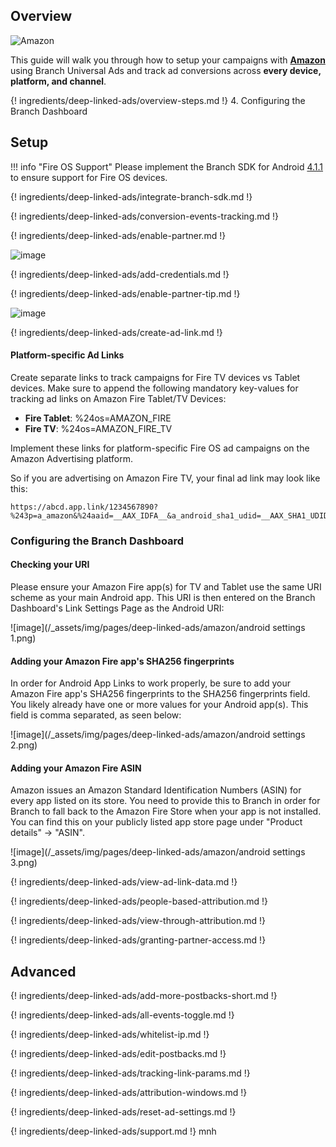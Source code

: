 ## Overview

![Amazon](https://cdn.branch.io/branch-assets/ad-partner-manager/adnetwork_logos/amazon.png)

This guide will walk you through how to setup your campaigns with **[Amazon](https://advertising.amazon.com/products/display-ads)** using Branch Universal Ads and track ad conversions across **every device, platform, and channel**.

{! ingredients/deep-linked-ads/overview-steps.md !}
4. Configuring the Branch Dashboard

## Setup

!!! info "Fire OS Support"
	Please implement the Branch SDK for Android [4.1.1](/version-histories/android-version-history/#v411) to ensure support for Fire OS devices.

{! ingredients/deep-linked-ads/integrate-branch-sdk.md !}

{! ingredients/deep-linked-ads/conversion-events-tracking.md !}

{! ingredients/deep-linked-ads/enable-partner.md !}

![image](/_assets/img/pages/deep-linked-ads/amazon/amazon-enable.png)

{! ingredients/deep-linked-ads/add-credentials.md !}

{! ingredients/deep-linked-ads/enable-partner-tip.md !}

![image](/_assets/img/pages/deep-linked-ads/amazon/amazon-postbacks.png)

{! ingredients/deep-linked-ads/create-ad-link.md !}

#### Platform-specific Ad Links

Create separate links to track campaigns for Fire TV devices vs Tablet devices. Make sure to  append the following mandatory key-values for tracking ad links on Amazon Fire Tablet/TV Devices:

- **Fire Tablet**: %24os=AMAZON_FIRE
- **Fire TV**: %24os=AMAZON_FIRE_TV

Implement these links for platform-specific Fire OS ad campaigns on the Amazon Advertising platform.

So if you are advertising on Amazon Fire TV, your final ad link may look like this:

```
https://abcd.app.link/1234567890?%243p=a_amazon&%24aaid=__AAX_IDFA__&a_android_sha1_udid=__AAX_SHA1_UDID__&a_postback=__AAX_POSTBACK_URL__&aax_site_name=__AAX_SITE_NAME__&aax_source_id=__AAX_SOURCE_NAME__&amazon_app_id=__CS_APP_ID__&amazon_tracking_id=__AAX_TRACKING_ID__&amzn_ad_tracking=__AAX_AD_TRACKING__&creative_size=__CS_AD_SIZE__&~ad_set_name=__CS_AD_NAME__&~campaign=__CS_CAMPAIGN_NAME__&~cost_currency=__AAX_COST_CURRENCY__&~cost_model=__AAX_COST_MODEL__&~cost_value=__AAX_COST__&~creative_id=__CS_CREATIVE_ID__&~secondary_publisher=__CS_MSR_PARTNER__&%24os=AMAZON_FIRE_TV
```

### Configuring the Branch Dashboard

#### Checking your URI

Please ensure your Amazon Fire app(s) for TV and Tablet use the same URI scheme as your main Android app. This URI is then entered on the Branch Dashboard's Link Settings Page as the Android URI:

![image](/_assets/img/pages/deep-linked-ads/amazon/android settings 1.png)

#### Adding your Amazon Fire app's SHA256 fingerprints

In order for Android App Links to work properly, be sure to add your Amazon Fire app's SHA256 fingerprints to the SHA256 fingerprints field. You likely already have one or more values for your Android app(s). This field is comma separated, as seen below:

 ![image](/_assets/img/pages/deep-linked-ads/amazon/android settings 2.png)

#### Adding your Amazon Fire ASIN

Amazon issues an Amazon Standard Identification Numbers (ASIN) for every app listed on its store. You need to provide this to Branch in order for Branch to fall back to the Amazon Fire Store when your app is not installed. You can find this on your publicly listed app store page under "Product details" -> "ASIN".

![image](/_assets/img/pages/deep-linked-ads/amazon/android settings 3.png)

{! ingredients/deep-linked-ads/view-ad-link-data.md !}

{! ingredients/deep-linked-ads/people-based-attribution.md !}

{! ingredients/deep-linked-ads/view-through-attribution.md !}

{! ingredients/deep-linked-ads/granting-partner-access.md !}

## Advanced

{! ingredients/deep-linked-ads/add-more-postbacks-short.md !}

{! ingredients/deep-linked-ads/all-events-toggle.md !}

{! ingredients/deep-linked-ads/whitelist-ip.md !}

{! ingredients/deep-linked-ads/edit-postbacks.md !}

{! ingredients/deep-linked-ads/tracking-link-params.md !}

{! ingredients/deep-linked-ads/attribution-windows.md !}

{! ingredients/deep-linked-ads/reset-ad-settings.md !}

{! ingredients/deep-linked-ads/support.md !}
mnh
